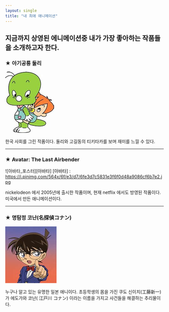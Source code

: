 ```yaml
--- 
layout: single 
title: "내 최애 애니메이션" 
---
```


지금까지 상영된 에니메이션중 내가 가장 좋아하는 작품들을 소개하고자 한다. 
--- 
### ★ 아기공룡 둘리
![둘리](/assets/images/둘리.jpg) 


한국 사회를 그린 작품이다. 둘리와 고길동의 티키타카를 보며 재미를 느낄 수 있다.

--- 
### ★ Avatar: The Last Airbender
![아바타_포스터][아바타] 
[아바타] :  
https://i.pinimg.com/564x/6f/e3/d7/6fe3d7c5831e3f6f0d48a9086cf6b7e2.jpg

nickelodeon 에서 2005년에 출시한 작품이며, 현재 netflix 에서도 방영된 작품이다. 미국에서 만든 애니메이션이다.

--- 
### ★ 명탐정 코난(名探偵コナン)
[![코난](/assets/images/코난.jpg "더 자세한 내용을 원하시면 방문해 보세요 ")](https://www.ilemonde.com/news/articleView.html?idxno=14601) 

누구나 알고 있는 유명한 일본 애니이다. 초등학생의 몸을 가진 쿠도 신이치(工藤新一) 가 에도가와 코난( 江戸川 コナン) 이라는 이름을 가지고 사건들을 해결하는 추리물이다.



